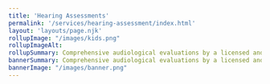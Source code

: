 ```yaml
---
title: 'Hearing Assessments'
permalink: '/services/hearing-assessment/index.html'
layout: 'layouts/page.njk'
rollupImage: "/images/kids.png"
rollupImageAlt:
rollupSummary: Comprehensive audiological evaluations by a licensed and certified audiologist (no referral necessary).
bannerSummary: Comprehensive audiological evaluations by a licensed and certified audiologist (no referral necessary).
bannerImage: "/images/banner.png"
---
```

